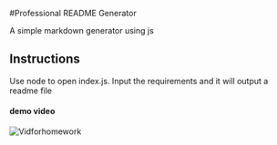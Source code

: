 #Professional README Generator

A simple markdown generator using js

## Instructions

Use node to open index.js. Input the requirements and it will output a readme file

#### demo video

![Vidforhomework](https://user-images.githubusercontent.com/88224502/137669326-9c6248fd-79cd-4e24-bd1b-eac36453d729.gif)
